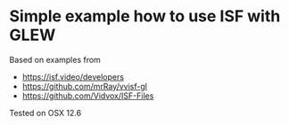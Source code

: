 # Simple example how to use ISF with GLEW
Based on examples from
- https://isf.video/developers
- https://github.com/mrRay/vvisf-gl
- https://github.com/Vidvox/ISF-Files

Tested on OSX 12.6
